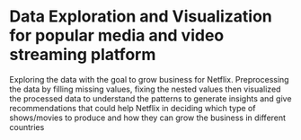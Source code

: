 # Data Exploration and Visualization for popular media and video streaming platform
Exploring the data with the goal to grow business for Netflix. Preprocessing the data by filling missing values, fixing the nested values
then visualized the processed data to understand the patterns to generate insights and give recommendations that could help Netflix in deciding which type of shows/movies to produce and how 
they can grow the business in different countries
